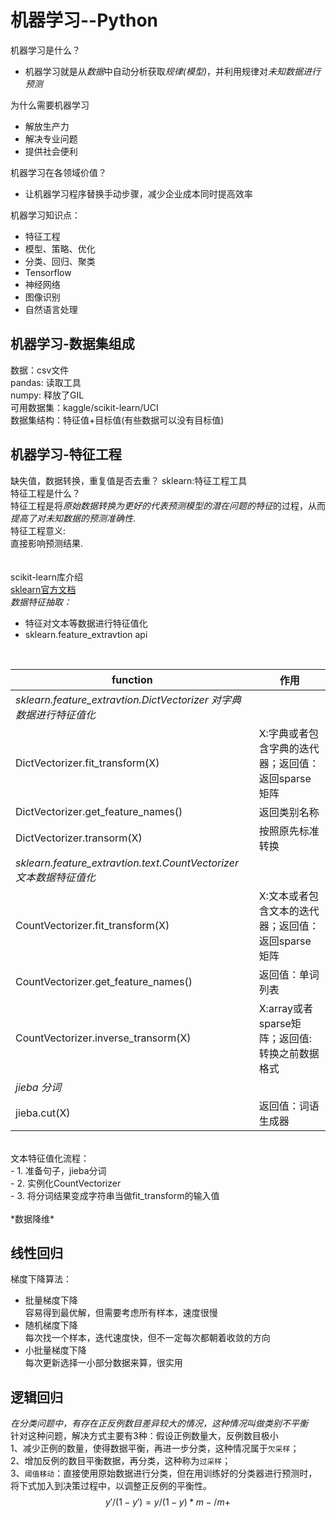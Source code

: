 机器学习--Python
================
机器学习是什么？<br>
- 机器学习就是从*数据*中自动分析获取*规律(模型)*，并利用规律对*未知数据进行预测*  

为什么需要机器学习<br>
- 解放生产力
- 解决专业问题
- 提供社会便利  

机器学习在各领域价值？<br>
- 让机器学习程序替换手动步骤，减少企业成本同时提高效率<br>

机器学习知识点：<br>
- 特征工程
- 模型、策略、优化
- 分类、回归、聚类
- Tensorflow
- 神经网络
- 图像识别
- 自然语言处理

机器学习-数据集组成
------------------
数据：csv文件<br>
pandas: 读取工具<br>
numpy: 释放了GIL<br>
可用数据集：kaggle/scikit-learn/UCI<br>
数据集结构：特征值+目标值(有些数据可以没有目标值)<br>

机器学习-特征工程
----------------
缺失值，数据转换，重复值是否去重？
sklearn:特征工程工具<br>
特征工程是什么？<br>
特征工程是将*原始数据转换为更好的代表预测模型的潜在问题的特征*的过程，从而*提高了对未知数据的预测准确性*.<br>
特征工程意义:<br>
直接影响预测结果.<br>  
<br>
scikit-learn库介绍<br>
[sklearn官方文档](https://scikit-learn.org/stable/)
<br>
*数据特征抽取：*<br>
- 特征对文本等数据进行特征值化<br>
- sklearn.feature_extravtion  api
<br>
    
|function  | 作用 |
|----------|-----------|
|*sklearn.feature_extravtion.DictVectorizer  对字典数据进行特征值化*|
|DictVectorizer.fit_transform(X) | X:字典或者包含字典的迭代器；返回值：返回sparse矩阵|
|DictVectorizer.get_feature_names()  | 返回类别名称|
|DictVectorizer.transorm(X)  | 按照原先标准转换|
|*sklearn.feature_extravtion.text.CountVectorizer  文本数据特征值化*|
|CountVectorizer.fit_transform(X) | X:文本或者包含文本的迭代器；返回值：返回sparse矩阵|
|CountVectorizer.get_feature_names()  | 返回值：单词列表|
|CountVectorizer.inverse_transorm(X)  |  X:array或者sparse矩阵；返回值:转换之前数据格式|
|*jieba 分词*|
|jieba.cut(X)  | 返回值：词语生成器|
<br>
文本特征值化流程：<br>
-  1. 准备句子，jieba分词<br>
-  2. 实例化CountVectorizer<br>
-  3. 将分词结果变成字符串当做fit_transform的输入值<br>
<br>
*数据降维*

线性回归
--------

梯度下降算法：
-  批量梯度下降<br>容易得到最优解，但需要考虑所有样本，速度很慢
-  随机梯度下降<br>每次找一个样本，迭代速度快，但不一定每次都朝着收敛的方向
-  小批量梯度下降<br>每次更新选择一小部分数据来算，很实用


逻辑回归
--------

*在分类问题中，有存在正反例数目差异较大的情况，这种情况叫做类别不平衡*<br>
针对这种问题，解决方式主要有3种：假设正例数量大，反例数目极小<br>
1、减少正例的数量，使得数据平衡，再进一步分类，这种情况属于`欠采样`；<br>
2、增加反例的数目平衡数据，再分类，这种称为`过采样`；<br>
3、`阈值移动`：直接使用原始数据进行分类，但在用训练好的分类器进行预测时，将下式加入到决策过程中，以调整正反例的平衡性。<br>
$$
y' / (1 - y') = y / (1-y) * m- / m+
$$
